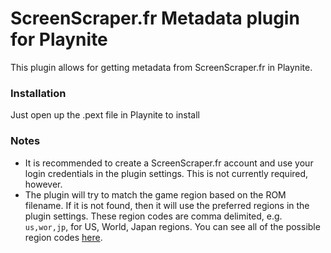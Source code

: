# ScreenScraper.fr Metadata plugin for Playnite

This plugin allows for getting metadata from ScreenScraper.fr in Playnite.

### Installation
Just open up the .pext file in Playnite to install

### Notes
* It is recommended to create a ScreenScraper.fr account and use your login credentials in the plugin settings.  This is not currently required, however.
* The plugin will try to match the game region based on the ROM filename.  If it is not found, then it will use the preferred regions in the plugin settings.  These region codes are comma delimited, e.g. ` us,wor,jp `, for US, World, Japan regions.  You can see all of the possible region codes [here](https://www.screenscraper.fr/api2/regionsListe.php?devid=xxx&devpassword=yyy&softname=zzz&output=xml&ssid=test&sspassword=test).